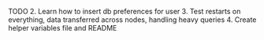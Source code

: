 TODO
2. Learn how to insert db preferences for user
3. Test restarts on everything, data transferred across nodes, handling heavy queries
4. Create helper variables file and README